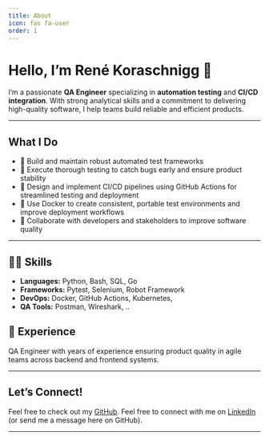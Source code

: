 ```yaml
---
title: About
icon: fas fa-user
order: 1
---
```


# Hello, I’m René Koraschnigg 👋

I’m a passionate **QA Engineer** specializing in **automation testing** and **CI/CD integration**. With strong analytical skills and a commitment to delivering high-quality software, I help teams build reliable and efficient products.

---

## What I Do

- 🚀 Build and maintain robust automated test frameworks  
- 🧪 Execute thorough testing to catch bugs early and ensure product stability  
- 🔄 Design and implement CI/CD pipelines using GitHub Actions for streamlined testing and deployment
- 🐳 Use Docker to create consistent, portable test environments and improve deployment workflows
- 🤝 Collaborate with developers and stakeholders to improve software quality    

---

## 👨‍💻 Skills

- **Languages:** Python, Bash, SQL, Go  
- **Frameworks:** Pytest, Selenium, Robot Framework  
- **DevOps:** Docker, GitHub Actions, Kubernetes,
- **QA Tools:** Postman, Wireshark, ..

## 📌 Experience

QA Engineer with years of experience ensuring product quality in agile teams across backend and frontend systems.

---

## Let’s Connect!

Feel free to check out my [GitHub](https://github.com/Reins981).
Feel free to connect with me on [LinkedIn](https://www.linkedin.com/in/rené-koraschnigg-a105baa8)  
(or send me a message here on GitHub).

---
